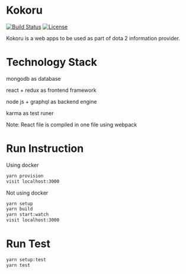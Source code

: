 # Kokoru

[![Build Status](https://travis-ci.org/sumuttekno/kokoru.svg?branch=master)](https://travis-ci.org/sumuttekno/kokoru)
[![License](https://img.shields.io/github/license/mashape/apistatus.svg)](https://github.com/sumuttekno/kokoru/blob/master/LICENSE)


Kokoru is a web apps to be used as part of dota 2 information provider.

# Technology Stack

mongodb as database

react + redux as frontend framework

node js + graphql as backend engine

karma as test runer

Note: React file is compiled in one file using webpack

# Run Instruction

Using docker 

```bash
yarn provision
visit localhost:3000
```

Not using docker

```bash
yarn setup
yarn build
yarn start:watch
visit localhost:3000
```

# Run Test

```bash
yarn setup:test
yarn test
```
